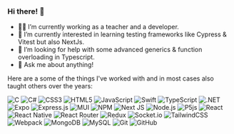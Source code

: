 ### Hi there! 👋

- 👨‍💻 I’m currently working as a teacher and a developer.
- 🌱 I’m currently interested in learning testing frameworks like Cypress & Vitest but also NextJs.
- 🤔 I’m looking for help with some advanced generics & function overloading in Typescript.
- 💬 Ask me about anything!

Here are a some of the things I've worked with and in most cases also taught others over the years:

![C](https://img.shields.io/badge/c-%2300599C.svg?logo=c&logoColor=white&style=flat) 
![C#](https://img.shields.io/badge/c%23-%23239120.svg?logo=c-sharp&logoColor=white&style=flat) 
![CSS3](https://img.shields.io/badge/css3-%231572B6.svg?logo=css3&logoColor=white&style=flat) 
![HTML5](https://img.shields.io/badge/html5-%23E34F26.svg?logo=html5&logoColor=white&style=flat) 
![JavaScript](https://img.shields.io/badge/javascript-%23323330.svg?logo=javascript&logoColor=%23F7DF1E&style=flat) 
![Swift](https://img.shields.io/badge/swift-F54A2A?logo=swift&logoColor=white&style=flat) 
![TypeScript](https://img.shields.io/badge/typescript-%23007ACC.svg?logo=typescript&logoColor=white&style=flat) 
![.NET](https://img.shields.io/badge/.NET-5C2D91?logo=.net&logoColor=white&style=flat) 
![Expo](https://img.shields.io/badge/expo-1C1E24?logo=expo&logoColor=#D04A37&style=flat) 
![Express.js](https://img.shields.io/badge/express.js-%23404d59.svg?logo=express&logoColor=%2361DAFB&style=flat) 
![MUI ](https://img.shields.io/badge/MUI-%230081CB.svg?logo=material-ui&logoColor=white&style=flat) 
![NPM ](https://img.shields.io/badge/NPM-%23000000.svg?logo=npm&logoColor=white&style=flat) 
![Next JS ](https://img.shields.io/badge/Next-black?logo=next.js&logoColor=white&style=flat) 
![Node.js ](https://img.shields.io/badge/node.js-6DA55F?logo=node.js&logoColor=white&style=flat) 
![P5js](https://img.shields.io/badge/p5.js-ED225D?logo=p5.js&logoColor=FFFFFF&style=flat)
![React](https://img.shields.io/badge/react-%2320232a.svg?logo=react&logoColor=%2361DAFB&style=flat) 
![React Native](https://img.shields.io/badge/react_native-%2320232a.svg?logo=react&logoColor=%2361DAFB&style=flat) 
![React Router](https://img.shields.io/badge/React_Router-CA4245?logo=react-router&logoColor=white&style=flat) 
![Redux](https://img.shields.io/badge/redux-%23593d88.svg?logo=redux&logoColor=white&style=flat) 
![Socket.io](https://img.shields.io/badge/Socket.io-black?logo=socket.io&badgeColor=010101&style=flat) 
![TailwindCSS](https://img.shields.io/badge/tailwindcss-%2338B2AC.svg?logo=tailwind-css&logoColor=white&style=flat) 
![Webpack](https://img.shields.io/badge/webpack-%238DD6F9.svg?logo=webpack&logoColor=black&style=flat) 
![MongoDB](https://img.shields.io/badge/MongoDB-%234ea94b.svg?logo=mongodb&logoColor=white&style=flat) 
![MySQL](https://img.shields.io/badge/mysql-%2300f.svg?logo=mysql&logoColor=white&style=flat) 
![Git](https://img.shields.io/badge/git-%23F05033.svg?logo=git&logoColor=white&style=flat) 
![GitHub](https://img.shields.io/badge/github-%23121011.svg?logo=github&logoColor=white&style=flat) 

<!--
**Tsourdox/Tsourdox** is a ✨ _special_ ✨ repository because its `README.md` (this file) appears on your GitHub profile.

Here are some ideas to get you started:

- 🔭 I’m currently working on ...
- 🌱 I’m currently learning ...
- 👯 I’m looking to collaborate on ...
- 🤔 I’m looking for help with ...
- 💬 Ask me about ...
- 📫 How to reach me: ...
- 😄 Pronouns: ...
- ⚡ Fun fact: ...
-->
